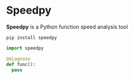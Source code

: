 # Speedpy
**Speedpy** is a Python function speed analysis tool

```
pip install speedpy
```
```python
import speedpy

@diagnose
def func():
  pass
```
